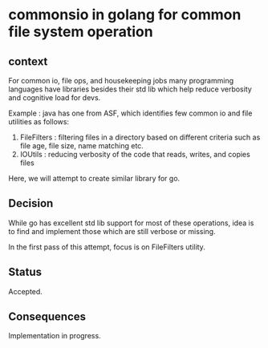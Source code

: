 # commonsio in golang for common file system operation

## context
For common io, file ops, and housekeeping jobs many programming languages have libraries besides their std lib which help reduce verbosity and cognitive load for devs.

Example : java has one from ASF, which identifies few common io and file utilities as follows:
1. FileFilters : filtering files in a directory based on different criteria such as file age, file size, name matching etc.
2. IOUtils : reducing verbosity of the code that reads, writes, and copies files

Here, we will attempt to create similar library for go.

## Decision
While go has excellent std lib support for most of these operations, idea is to find and implement those which are still verbose or missing.

In the first pass of this attempt, focus is on FileFilters utility.

## Status
Accepted.

## Consequences
Implementation in progress.
